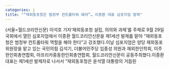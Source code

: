 ```yaml
---
categories: j
title: "“재외동포청은 범정부 컨트롤타워 돼야”… 이종환 대표 심포지엄 발제"
---
```

(서울=월드코리안신문) 이석호 기자&lsquo;재외동포청 설립, 의의와 과제&rsquo;를 주제로 9월 29일 국회에서 열린 심포지엄에서 이종환 월드코리안신문을 제1세션 발제를 맡아 &ldquo;재외동포청은 범정부 컨트롤타워 역할을 해야 한다&rdquo;고 강조했다.이날 심포지엄은 양당 재외동포위원장을 맡고 있는 국민의힘 김석기, 더불어민주당 임종성 의원과 재외한인학회, 미주한인회총연합회, 아프리카중동한인회총연합회, 월드코리안신문이 공동주최했다.이종환 대표는 제1세션 발제자로 나서서 &ldquo;재외동포청은 윤석열 대통령의 거듭된